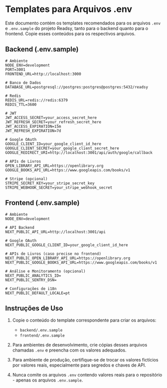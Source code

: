# Templates para Arquivos .env

Este documento contém os templates recomendados para os arquivos `.env` e `.env.sample` do projeto Readsy, tanto para o backend quanto para o frontend. Copie esses conteúdos para os respectivos arquivos.

## Backend (.env.sample)

```
# Ambiente
NODE_ENV=development
PORT=3001
FRONTEND_URL=http://localhost:3000

# Banco de Dados
DATABASE_URL=postgresql://postgres:postgres@postgres:5432/readsy

# Redis
REDIS_URL=redis://redis:6379
REDIS_TTL=3600

# JWT
JWT_ACCESS_SECRET=your_access_secret_here
JWT_REFRESH_SECRET=your_refresh_secret_here
JWT_ACCESS_EXPIRATION=15m
JWT_REFRESH_EXPIRATION=7d

# Google OAuth
GOOGLE_CLIENT_ID=your_google_client_id_here
GOOGLE_CLIENT_SECRET=your_google_client_secret_here
GOOGLE_REDIRECT_URI=http://localhost:3001/api/auth/google/callback

# APIs de Livros
OPEN_LIBRARY_API_URL=https://openlibrary.org
GOOGLE_BOOKS_API_URL=https://www.googleapis.com/books/v1

# Stripe (opcional)
STRIPE_SECRET_KEY=your_stripe_secret_key
STRIPE_WEBHOOK_SECRET=your_stripe_webhook_secret
```

## Frontend (.env.sample)

```
# Ambiente
NODE_ENV=development

# API Backend
NEXT_PUBLIC_API_URL=http://localhost:3001/api

# Google OAuth
NEXT_PUBLIC_GOOGLE_CLIENT_ID=your_google_client_id_here

# APIs de Livros (caso precise no frontend)
NEXT_PUBLIC_OPEN_LIBRARY_API_URL=https://openlibrary.org
NEXT_PUBLIC_GOOGLE_BOOKS_API_URL=https://www.googleapis.com/books/v1

# Análise e Monitoramento (opcional)
NEXT_PUBLIC_ANALYTICS_ID=
NEXT_PUBLIC_SENTRY_DSN=

# Configurações de i18n
NEXT_PUBLIC_DEFAULT_LOCALE=pt
```

## Instruções de Uso

1. Copie o conteúdo do template correspondente para criar os arquivos:
   - `backend/.env.sample`
   - `frontend/.env.sample`

2. Para ambientes de desenvolvimento, crie cópias desses arquivos chamadas `.env` e preencha com os valores adequados.

3. Para ambiente de produção, certifique-se de trocar os valores fictícios por valores reais, especialmente para segredos e chaves de API.

4. Nunca comite os arquivos `.env` contendo valores reais para o repositório - apenas os arquivos `.env.sample`. 